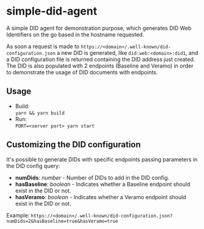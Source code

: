 # simple-did-agent

A simple DID agent for demonstration purpose, which generates DID Web Identifiers on the go based in the hostname requested.

As soon a request is made to `https://<domain>/.well-known/did-configuration.json` a new DID is generated, like `did:web:<domain>:did1`, and a DID configuration file is returned containing the DID address just created. The DID is also populated with 2 endpoints (Baseline and Veramo) in order to demonstrate the usage of DID documents with endpoints.

## Usage
- Build: \
`yarn && yarn build`
- Run: \
`PORT=<server port> yarn start`

## Customizing the DID configuration

It's possible to generate DIDs with specific endpoints passing parameters in the DID config query:
* **numDids**: *number* - Number of DIDs to add in the DID config.
* **hasBaseline**: *boolean* - Indicates whether a Baseline endpoint should exist in the DID or not.
* **hasVeramo**: *boolean* - Indicates whether a Veramo endpoint should exist in the DID or not.

Example:
`https://<domain>/.well-known/did-configuration.json?numDids=2&hasBaseline=true&hasVeramo=true`